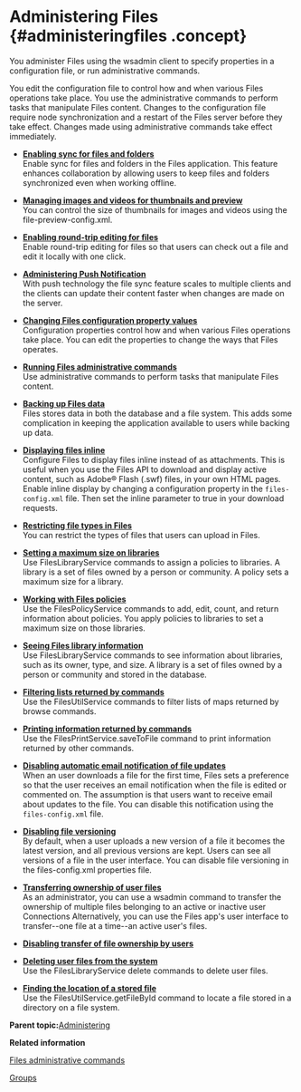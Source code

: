 # Administering Files {#administeringfiles .concept}

You administer Files using the wsadmin client to specify properties in a configuration file, or run administrative commands.

You edit the configuration file to control how and when various Files operations take place. You use the administrative commands to perform tasks that manipulate Files content. Changes to the configuration file require node synchronization and a restart of the Files server before they take effect. Changes made using administrative commands take effect immediately.

-   **[Enabling sync for files and folders](../admin/t_admin_enabling_file_sync.md)**  
Enable sync for files and folders in the Files application. This feature enhances collaboration by allowing users to keep files and folders synchronized even when working offline.
-   **[Managing images and videos for thumbnails and preview](../admin/t_admin_managing_thumbnails_and_videos.md)**  
You can control the size of thumbnails for images and videos using the file-preview-config.xml.
-   **[Enabling round-trip editing for files](../admin/t_admin_enabling_roundtrip_edit.md)**  
Enable round-trip editing for files so that users can check out a file and edit it locally with one click.
-   **[Administering Push Notification](../admin/t_admin_push_notification.md)**  
With push technology the file sync feature scales to multiple clients and the clients can update their content faster when changes are made on the server.
-   **[Changing Files configuration property values](../admin/t_admin_files_changing_config_properties.md)**  
Configuration properties control how and when various Files operations take place. You can edit the properties to change the ways that Files operates.
-   **[Running Files administrative commands](../admin/t_admin_files_run_commands.md)**  
Use administrative commands to perform tasks that manipulate Files content.
-   **[Backing up Files data](../admin/t_admin_files_backup.md)**  
Files stores data in both the database and a file system. This adds some complication in keeping the application available to users while backing up data.
-   **[Displaying files inline](../admin/t_admin_files_enable_inline.md)**  
Configure Files to display files inline instead of as attachments. This is useful when you use the Files API to download and display active content, such as Adobe® Flash \(.swf\) files, in your own HTML pages. Enable inline display by changing a configuration property in the `files-config.xml` file. Then set the inline parameter to true in your download requests.
-   **[Restricting file types in Files](../admin/t_admin_files_restrict_types.md)**  
You can restrict the types of files that users can upload in Files.
-   **[Setting a maximum size on libraries](../admin/t_admin_files_library_maxsize.md)**  
Use FilesLibraryService commands to assign a policies to libraries. A library is a set of files owned by a person or community. A policy sets a maximum size for a library.
-   **[Working with Files policies](../admin/t_admin_files_policies.md)**  
Use the FilesPolicyService commands to add, edit, count, and return information about policies. You apply policies to libraries to set a maximum size on those libraries.
-   **[Seeing Files library information](../admin/t_admin_files_library_info.md)**  
Use FilesLibraryService commands to see information about libraries, such as its owner, type, and size. A library is a set of files owned by a person or community and stored in the database.
-   **[Filtering lists returned by commands](../admin/t_admin_files_filter_maps.md)**  
Use the FilesUtilService commands to filter lists of maps returned by browse commands.
-   **[Printing information returned by commands](../admin/t_admin_files_printing.md)**  
Use the FilesPrintService.saveToFile command to print information returned by other commands.
-   **[Disabling automatic email notification of file updates](../admin/t_admin_files_disable_notification.md)**  
When an user downloads a file for the first time, Files sets a preference so that the user receives an email notification when the file is edited or commented on. The assumption is that users want to receive email about updates to the file. You can disable this notification using the `files-config.xml` file.
-   **[Disabling file versioning](../admin/t_admin_files_disable_versioning.md)**  
By default, when a user uploads a new version of a file it becomes the latest version, and all previous versions are kept. Users can see all versions of a file in the user interface. You can disable file versioning in the files-config.xml properties file.
-   **[Transferring ownership of user files](../admin/t_transfer_ownership_of_user_files.md)**  
As an administrator, you can use a wsadmin command to transfer the ownership of multiple files belonging to an active or inactive user Connections Alternatively, you can use the Files app's user interface to transfer--one file at a time--an active user's files.
-   **[Disabling transfer of file ownership by users](../admin/files_t_disable_transfer_file_owner_by_users.md)**  

-   **[Deleting user files from the system](../admin/t_admin_files_delete_user_data.md)**  
Use the FilesLibraryService delete commands to delete user files.
-   **[Finding the location of a stored file](../admin/t_admin_files_find_file_location.md)**  
Use the FilesUtilService.getFileById command to locate a file stored in a directory on a file system.

**Parent topic:**[Administering](../admin/c_lc_admin_overview.md)

**Related information**  


[Files administrative commands](../admin/r_admin_files_commands.md)

[Groups](../admin/c_admin_common_groups.md)

